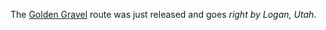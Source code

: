 The [Golden Gravel](https://www.adventurecycling.org/anniversary-events/50-route/) route was just released and goes *right by Logan, Utah*.